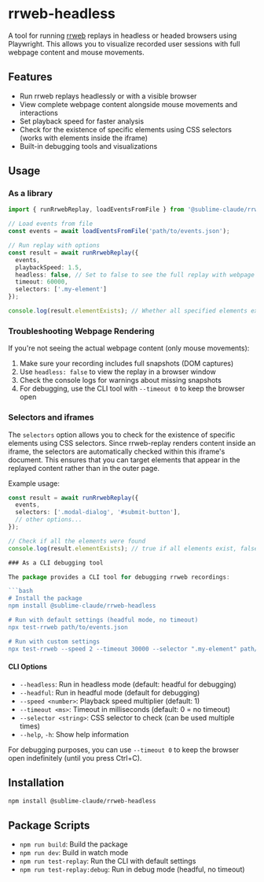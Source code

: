 # rrweb-headless

A tool for running [rrweb](https://github.com/rrweb-io/rrweb) replays in headless or headed browsers using Playwright. This allows you to visualize recorded user sessions with full webpage content and mouse movements.

## Features

- Run rrweb replays headlessly or with a visible browser
- View complete webpage content alongside mouse movements and interactions
- Set playback speed for faster analysis
- Check for the existence of specific elements using CSS selectors (works with elements inside the iframe)
- Built-in debugging tools and visualizations

## Usage

### As a library

```typescript
import { runRrwebReplay, loadEventsFromFile } from '@sublime-claude/rrweb-headless';

// Load events from file
const events = await loadEventsFromFile('path/to/events.json');

// Run replay with options
const result = await runRrwebReplay({
  events,
  playbackSpeed: 1.5,
  headless: false, // Set to false to see the full replay with webpage content
  timeout: 60000,
  selectors: ['.my-element']
});

console.log(result.elementExists); // Whether all specified elements exist
```

### Troubleshooting Webpage Rendering

If you're not seeing the actual webpage content (only mouse movements):

1. Make sure your recording includes full snapshots (DOM captures)
2. Use `headless: false` to view the replay in a browser window
3. Check the console logs for warnings about missing snapshots
4. For debugging, use the CLI tool with `--timeout 0` to keep the browser open

### Selectors and iframes

The `selectors` option allows you to check for the existence of specific elements using CSS selectors. Since rrweb-replay renders content inside an iframe, the selectors are automatically checked within this iframe's document. This ensures that you can target elements that appear in the replayed content rather than in the outer page.

Example usage:
```typescript
const result = await runRrwebReplay({
  events,
  selectors: ['.modal-dialog', '#submit-button'],
  // other options...
});

// Check if all the elements were found
console.log(result.elementExists); // true if all elements exist, false otherwise

### As a CLI debugging tool

The package provides a CLI tool for debugging rrweb recordings:

```bash
# Install the package
npm install @sublime-claude/rrweb-headless

# Run with default settings (headful mode, no timeout)
npx test-rrweb path/to/events.json

# Run with custom settings
npx test-rrweb --speed 2 --timeout 30000 --selector ".my-element" path/to/events.json
```

#### CLI Options

- `--headless`: Run in headless mode (default: headful for debugging)
- `--headful`: Run in headful mode (default for debugging)
- `--speed <number>`: Playback speed multiplier (default: 1)
- `--timeout <ms>`: Timeout in milliseconds (default: 0 = no timeout)
- `--selector <string>`: CSS selector to check (can be used multiple times)
- `--help`, `-h`: Show help information

For debugging purposes, you can use `--timeout 0` to keep the browser open indefinitely (until you press Ctrl+C).

## Installation

```bash
npm install @sublime-claude/rrweb-headless
```

## Package Scripts

- `npm run build`: Build the package
- `npm run dev`: Build in watch mode
- `npm run test-replay`: Run the CLI with default settings
- `npm run test-replay:debug`: Run in debug mode (headful, no timeout)
